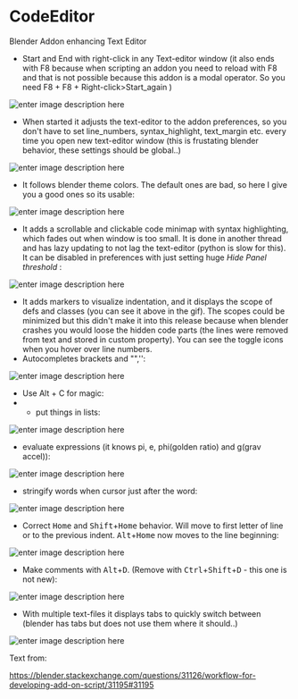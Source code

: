 # CodeEditor
Blender Addon enhancing Text Editor


* Start and End with right-click in any Text-editor window (it also ends with F8 because when scripting an addon you need to reload with F8 and that is not possible because this addon is a modal operator. So you need F8 + F8 + Right-click>Start_again )

![enter image description here](https://i.stack.imgur.com/lznSW.png)
* When started it adjusts the text-editor to the addon preferences, so you don't have to set line_numbers, syntax_highlight, text_margin etc. every time you open new text-editor window (this is frustating blender behavior, these settings should be global..)

![enter image description here](https://i.stack.imgur.com/UyImH.png)
* It follows blender theme colors. The default ones are bad, so here I give you a good ones so its usable:

![enter image description here](https://i.stack.imgur.com/lwgVx.png)
* It adds a scrollable and clickable code minimap with syntax highlighting, which fades out when window is too small. It is done in another thread and has lazy updating to not lag the text-editor (python is slow for this). It can be disabled in preferences with just setting huge  *Hide Panel threshold* :

![enter image description here](https://i.stack.imgur.com/jOCEX.gif)
* It adds markers to visualize indentation, and it displays the scope of defs and classes (you can see it above in the gif). The scopes could be minimized but this didn't make it into this release because when blender crashes you would loose the hidden code parts (the lines were removed from text and stored in custom property). You can see the toggle icons when you hover over line numbers.
* Autocompletes brackets and "",'':

![enter image description here](https://i.stack.imgur.com/gv4j9.gif)
* Use Alt + C for magic:
* * put things in lists:

![enter image description here](https://i.stack.imgur.com/qIYin.gif)
  * evaluate expressions (it knows pi, e, phi(golden ratio) and g(grav accel)):
  
![enter image description here](https://i.stack.imgur.com/UDf4S.gif)

* stringify words when cursor just after the word:

![enter image description here](https://i.stack.imgur.com/qaNbj.gif)
* Correct <kbd>Home</kbd> and <kbd>Shift</kbd>+<kbd>Home</kbd> behavior. Will move to first letter of line or to the previous indent. <kbd>Alt</kbd>+<kbd>Home</kbd> now moves to the line beginning:

![enter image description here](https://i.stack.imgur.com/oC61Y.gif)
* Make comments with <kbd>Alt</kbd>+<kbd>D</kbd>. (Remove with <kbd>Ctrl</kbd>+<kbd>Shift</kbd>+<kbd>D</kbd> - this one is not new):

![enter image description here](https://i.stack.imgur.com/JYXRN.gif)
* With multiple text-files it displays tabs to quickly switch between (blender has tabs but does not use them where it should..)

![enter image description here](https://i.stack.imgur.com/mI0na.gif)

Text from:

https://blender.stackexchange.com/questions/31126/workflow-for-developing-add-on-script/31195#31195
